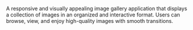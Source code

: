A responsive and visually appealing image gallery application that displays a collection of images in an organized and interactive format. 
Users can browse, view, and enjoy high-quality images with smooth transitions.
